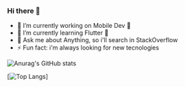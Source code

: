 ### Hi there 👋


- 🔭 I’m currently working on Mobile Dev 📱
- 🌱 I’m currently learning Flutter 🚀
- 💬 Ask me about Anything, so i'll search in StackOverflow
- ⚡ Fun fact: i'm always looking for new tecnologies  


![Anurag's GitHub stats](https://github-readme-stats.vercel.app/api?username=petscaramussi&show_icons=true&theme=dracula&border_radius=5px)

[![Top Langs](https://github-readme-stats.vercel.app/api/top-langs/?username=petscaramussi)]
